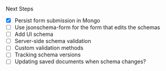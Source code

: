 Next Steps

- [x] Persist form submission in Mongo
- [ ] Use jsonschema-form for the form that edits the schemas
- [ ] Add UI schema
- [ ] Server-side schema validation
- [ ] Custom validation methods
- [ ] Tracking schema versions
- [ ] Updating saved documents when schema changes?

